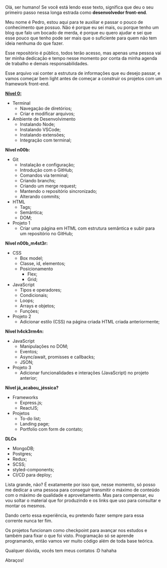Olá, ser humano! Se você está lendo esse texto, significa que deu o seu primeiro passo nessa longa estrada como **desenvolvedor front-end**.

Meu nome é Pedro, estou aqui para te auxiliar e passar o pouco de conhecimento que possuo. Não é porque eu sei mais, ou porque tenho um blog que falo um bocado de merda, é porque eu quero ajudar e sei que esse pouco que tenho pode ser mais que o suficiente para quem não tem ideia nenhuma do que fazer.

Esse repositório é público, todos terão acesso, mas apenas uma pessoa vai ter minha dedicação e tempo nesse momento por conta da minha agenda de trabalho e demais responsabilidades.

Esse arquivo vai conter a estrutura de informações que eu desejo passar, e vamos começar bem light antes de começar a construir os projetos com um framework front-end.

[**Nível 0:**](Level-0/README.md)
- Terminal
  - Navegação de diretórios;
  - Criar e modificar arquivos;
- Ambiente de Desenvolvimento
  - Instalando Node;
  - Instalando VSCode;
  - Instalando extensões;
  - Integração com terminal;

**Nível n00b:**
- Git
  - Instalação e configuração;
  - Introdução com o GitHub;
  - Comandos via terminal;
  - Criando branchs;
  - Criando um merge request;
  - Mantendo o repositório sincronizado;
  - Alterando commits;
- HTML
  - Tags;
  - Semântica;
  - DOM;
- Projeto 1
  - Criar uma página em HTML com estrutura semântica e subir para um repositório no GitHub;
  
**Nível n00b_m4st3r:**
- CSS
  - Box model;
  - Classe, id, elementos;
  - Posicionamento
    - Flex;
    - Grid;
- JavaScript
  - Tipos e operadores;
  - Condicionais;
  - Loops;
  - Arrays e objetos;
  - Funções;
- Projeto 2
  - Adicionar estilo (CSS) na página criada HTML criada anteriormente;

**Nível h4ck3rm4n:**
- JavaScript
  - Manipulações no DOM;
  - Eventos;
  - Async/await, promisses e callbacks;
  - JSON;
- Projeto 3
  - Adicionar funcionalidades e interações (JavaScript) no projeto anterior;

**Nível já_acabou_jéssica?**
- Frameworks
  - Express.js;
  - ReactJS;
- Projetos
  - To-do list;
  - Landing page;
  - Portfolio com form de contato;

**DLCs**
- MongoDB;
- Postgres;
- Redux;
- SCSS;
- styled-components;
- CI/CD para deploy;

Lista grande, não? É exatamente por isso que, nesse momento, só posso me dedicar a uma pessoa para conseguir transmitir o máximo de conteúdo com o máximo de qualidade e aproveitamento. Mas para compensar, eu vou soltar o material que for produzindo e os links que uso para consultar e montar os mesmos.

Dando certo essa experiência, eu pretendo fazer sempre para essa corrente nunca ter fim.

Os projetos funcionam como checkpoint para avançar nos estudos e também para fixar o que foi visto. Programação só se aprende programando, então vamos ver muito código além de toda base teórica.

Qualquer dúvida, vocês tem meus contatos :D hahaha

Abraços!
